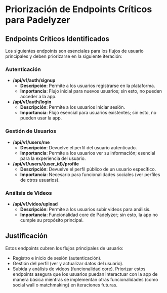 # Priorización de Endpoints Críticos para Padelyzer

## Endpoints Críticos Identificados
Los siguientes endpoints son esenciales para los flujos de usuario principales y deben priorizarse en la siguiente iteración:

### Autenticación
- **/api/v1/auth/signup**
  - **Descripción**: Permite a los usuarios registrarse en la plataforma.
  - **Importancia**: Flujo inicial para nuevos usuarios; sin esto, no pueden acceder a la app.
- **/api/v1/auth/login**
  - **Descripción**: Permite a los usuarios iniciar sesión.
  - **Importancia**: Flujo esencial para usuarios existentes; sin esto, no pueden usar la app.

### Gestión de Usuarios
- **/api/v1/users/me**
  - **Descripción**: Devuelve el perfil del usuario autenticado.
  - **Importancia**: Permite a los usuarios ver su información; esencial para la experiencia del usuario.
- **/api/v1/users/{user_id}/profile**
  - **Descripción**: Devuelve el perfil público de un usuario específico.
  - **Importancia**: Necesario para funcionalidades sociales (ver perfiles de otros usuarios).

### Análisis de Videos
- **/api/v1/video/upload**
  - **Descripción**: Permite a los usuarios subir videos para análisis.
  - **Importancia**: Funcionalidad core de Padelyzer; sin esto, la app no cumple su propósito principal.

## Justificación
Estos endpoints cubren los flujos principales de usuario:
- Registro e inicio de sesión (autenticación).
- Gestión del perfil (ver y actualizar datos del usuario).
- Subida y análisis de videos (funcionalidad core).
Priorizar estos endpoints asegura que los usuarios puedan interactuar con la app de manera básica mientras se implementan otras funcionalidades (como social wall o matchmaking) en iteraciones futuras. 